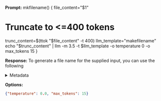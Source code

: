 **Prompt:**
mkfilename() {
  file_content="$1"
  # Truncate to <=400 tokens
  trunc_content=$(ttok "$file_content" -t 400)
  llm_template="makefilename"
  echo "$trunc_content" | llm -m 3.5 -t $llm_template -o temperature 0 -o max_tokens 15
  }


**Response:**
To generate a file name for the supplied input, you can use the following

<details><summary>Metadata</summary>

- Duration: 1090 ms
- Datetime: 2023-08-25T16:41:34.557814
- Model: gpt-3.5-turbo-0613

</details>

**Options:**
```json
{"temperature": 0.0, "max_tokens": 15}
```

